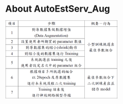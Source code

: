 # About AutoEstServ_Aug

<img src="https://github.com/awesomezzz/AutoEstServ_Aug/blob/main/Process.png" width="70%" height="70%" />
